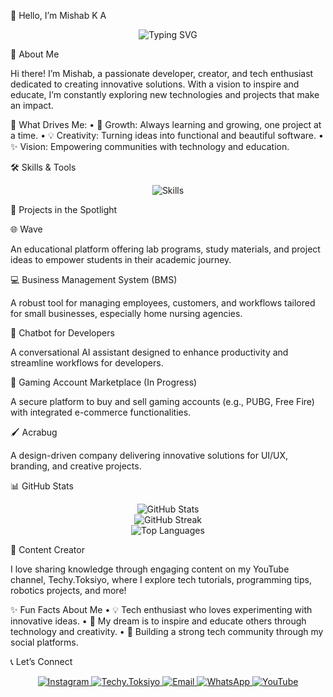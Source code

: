 👋 Hello, I’m Mishab K A

<div align="center">
  <img src="https://readme-typing-svg.herokuapp.com?font=Fira+Code&size=25&duration=4000&pause=1000&color=0EF767&background=20232A&center=true&vCenter=true&width=600&lines=Tech+Enthusiast+%7C+Developer+%7C+Innovator;Coding+Dreams+Into+Reality;Building+Apps%2C+Projects%2C+and+Ideas;Let's+Create+Something+Awesome+Together!" alt="Typing SVG" />
</div>  


🌟 About Me

Hi there! I’m Mishab, a passionate developer, creator, and tech enthusiast dedicated to creating innovative solutions. With a vision to inspire and educate, I’m constantly exploring new technologies and projects that make an impact.

🚀 What Drives Me:
	•	🌱 Growth: Always learning and growing, one project at a time.
	•	💡 Creativity: Turning ideas into functional and beautiful software.
	•	✨ Vision: Empowering communities with technology and education.

🛠️ Skills & Tools

<div align="center">
  <img src="https://skillicons.dev/icons?i=typescript,javascript,python,react,nextjs,tailwindcss,html,css,github,vscode,linux" alt="Skills" />
</div>


🚀 Projects in the Spotlight

🌐 Wave

An educational platform offering lab programs, study materials, and project ideas to empower students in their academic journey.

💻 Business Management System (BMS)

A robust tool for managing employees, customers, and workflows tailored for small businesses, especially home nursing agencies.

🤖 Chatbot for Developers

A conversational AI assistant designed to enhance productivity and streamline workflows for developers.

📱 Gaming Account Marketplace (In Progress)

A secure platform to buy and sell gaming accounts (e.g., PUBG, Free Fire) with integrated e-commerce functionalities.

🖌️ Acrabug

A design-driven company delivering innovative solutions for UI/UX, branding, and creative projects.

📊 GitHub Stats

<div align="center">
  <img src="https://github-readme-stats.vercel.app/api?username=MishabKA&show_icons=true&theme=algolia" alt="GitHub Stats" />
  <br />
  <img src="https://github-readme-streak-stats.herokuapp.com/?user=MishabKA&theme=algolia" alt="GitHub Streak" />
  <br />
  <img src="https://github-readme-stats.vercel.app/api/top-langs/?username=MishabKA&layout=compact&theme=algolia" alt="Top Languages" />
</div>


🎥 Content Creator

I love sharing knowledge through engaging content on my YouTube channel, Techy.Toksiyo, where I explore tech tutorials, programming tips, robotics projects, and more!

✨ Fun Facts About Me
	•	💡 Tech enthusiast who loves experimenting with innovative ideas.
	•	🎯 My dream is to inspire and educate others through technology and creativity.
	•	🎥 Building a strong tech community through my social platforms.

📞 Let’s Connect

<div align="center">
  <a href="https://instagram.com/mishab.ka">
    <img src="https://img.shields.io/badge/Instagram-%23E4405F.svg?style=for-the-badge&logo=instagram&logoColor=white" alt="Instagram" />
  </a>
  <a href="https://instagram.com/techy.toksiyo">
    <img src="https://img.shields.io/badge/Instagram-%23E4405F.svg?style=for-the-badge&logo=instagram&logoColor=white" alt="Techy.Toksiyo" />
  </a>
  <a href="mailto:mishabrock8@gmail.com">
    <img src="https://img.shields.io/badge/Email-D14836?style=for-the-badge&logo=gmail&logoColor=white" alt="Email" />
  </a>
  <a href="https://wa.me/9606393089">
    <img src="https://img.shields.io/badge/WhatsApp-25D366?style=for-the-badge&logo=whatsapp&logoColor=white" alt="WhatsApp" />
  </a>
  <a href="https://youtube.com">
    <img src="https://img.shields.io/badge/YouTube-FF0000?style=for-the-badge&logo=youtube&logoColor=white" alt="YouTube" />
  </a>
</div>


